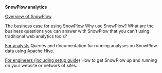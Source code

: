 **SnowPlow analytics** 

[Overview of SnowPlow](/snowplow-overview/Overview-of-SnowPlow)

[The business case for using SnowPlow](/snowplow-for-business/SnowPlow-for-business-folks)
Why use SnowPlow? What are the business questions you can answer with SnowPlow that you can't using traditional web analytics tools?

[For analysts](/snowplow-for-analysts/SnowPlow-for-analysts)
Queries and documentation for running analyses on SnowPlow data using Apache Hive.

[For engineers (including setup guide)](/technical-documentation/Setting-up-SnowPlow)
How to get SnowPlow up and running on your website or network of sites.